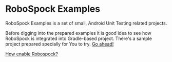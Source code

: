RoboSpock Examples
==================

RoboSpock Examples is a set of small, Android Unit Testing related projects.
<!--
	TODO
	What does exactly the prepared projects contain?
-->

Before digging into the prepared examples it is good idea to see how RoboSpock is integrated into Gradle-based project. There's a sample project prepared specially for You to try. [Go ahead!](hello-robospock)
<!--
	TODO 
	Can robospock be integrated into non-Gradle project? 
-->

[How enable Robospock?](getstarted)
